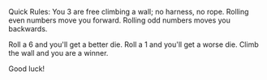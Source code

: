 ﻿Quick Rules:
You 3 are free climbing a wall; no harness, no rope.
Rolling even numbers move you forward.
Rolling odd numbers moves you backwards.

Roll a 6 and you'll get a better die.
Roll a 1 and you'll get a worse die.
Climb the wall and you are a winner.

Good luck!